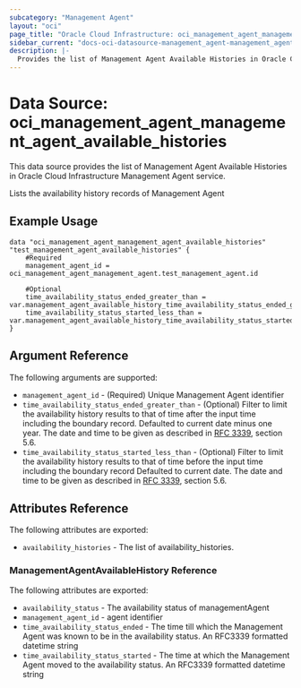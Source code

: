 ```yaml
---
subcategory: "Management Agent"
layout: "oci"
page_title: "Oracle Cloud Infrastructure: oci_management_agent_management_agent_available_histories"
sidebar_current: "docs-oci-datasource-management_agent-management_agent_available_histories"
description: |-
  Provides the list of Management Agent Available Histories in Oracle Cloud Infrastructure Management Agent service
---
```


# Data Source: oci_management_agent_management_agent_available_histories
This data source provides the list of Management Agent Available Histories in Oracle Cloud Infrastructure Management Agent service.

Lists the availability history records of Management Agent

## Example Usage

```hcl
data "oci_management_agent_management_agent_available_histories" "test_management_agent_available_histories" {
	#Required
	management_agent_id = oci_management_agent_management_agent.test_management_agent.id

	#Optional
	time_availability_status_ended_greater_than = var.management_agent_available_history_time_availability_status_ended_greater_than
	time_availability_status_started_less_than = var.management_agent_available_history_time_availability_status_started_less_than
}
```

## Argument Reference

The following arguments are supported:

* `management_agent_id` - (Required) Unique Management Agent identifier
* `time_availability_status_ended_greater_than` - (Optional) Filter to limit the availability history results to that of time after the input time including the boundary record. Defaulted to current date minus one year. The date and time to be given as described in [RFC 3339](https://tools.ietf.org/rfc/rfc3339), section 5.6. 
* `time_availability_status_started_less_than` - (Optional) Filter to limit the availability history results to that of time before the input time including the boundary record Defaulted to current date. The date and time to be given as described in [RFC 3339](https://tools.ietf.org/rfc/rfc3339), section 5.6. 


## Attributes Reference

The following attributes are exported:

* `availability_histories` - The list of availability_histories.

### ManagementAgentAvailableHistory Reference

The following attributes are exported:

* `availability_status` - The availability status of managementAgent
* `management_agent_id` - agent identifier
* `time_availability_status_ended` - The time till which the Management Agent was known to be in the availability status. An RFC3339 formatted datetime string
* `time_availability_status_started` - The time at which the Management Agent moved to the availability status. An RFC3339 formatted datetime string

